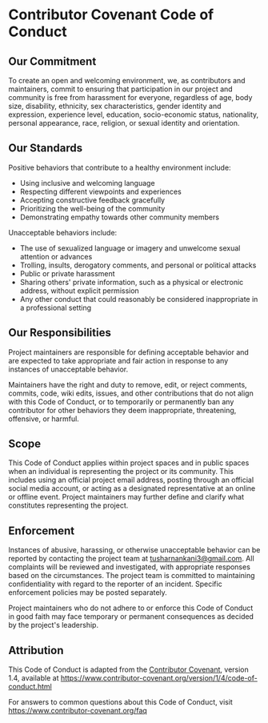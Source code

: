 # Contributor Covenant Code of Conduct

## Our Commitment

To create an open and welcoming environment, we, as contributors and maintainers, commit to ensuring that participation in our project and community is free from harassment for everyone, regardless of age, body size, disability, ethnicity, sex characteristics, gender identity and expression, experience level, education, socio-economic status, nationality, personal appearance, race, religion, or sexual identity and orientation.

## Our Standards

Positive behaviors that contribute to a healthy environment include:

- Using inclusive and welcoming language
- Respecting different viewpoints and experiences
- Accepting constructive feedback gracefully
- Prioritizing the well-being of the community
- Demonstrating empathy towards other community members

Unacceptable behaviors include:

- The use of sexualized language or imagery and unwelcome sexual attention or advances
- Trolling, insults, derogatory comments, and personal or political attacks
- Public or private harassment
- Sharing others' private information, such as a physical or electronic address, without explicit permission
- Any other conduct that could reasonably be considered inappropriate in a professional setting

## Our Responsibilities

Project maintainers are responsible for defining acceptable behavior and are expected to take appropriate and fair action in response to any instances of unacceptable behavior.

Maintainers have the right and duty to remove, edit, or reject comments, commits, code, wiki edits, issues, and other contributions that do not align with this Code of Conduct, or to temporarily or permanently ban any contributor for other behaviors they deem inappropriate, threatening, offensive, or harmful.

## Scope

This Code of Conduct applies within project spaces and in public spaces when an individual is representing the project or its community. This includes using an official project email address, posting through an official social media account, or acting as a designated representative at an online or offline event. Project maintainers may further define and clarify what constitutes representing the project.

## Enforcement

Instances of abusive, harassing, or otherwise unacceptable behavior can be reported by contacting the project team at tusharnankani3@gmail.com. All complaints will be reviewed and investigated, with appropriate responses based on the circumstances. The project team is committed to maintaining confidentiality with regard to the reporter of an incident. Specific enforcement policies may be posted separately.

Project maintainers who do not adhere to or enforce this Code of Conduct in good faith may face temporary or permanent consequences as decided by the project's leadership.

## Attribution

This Code of Conduct is adapted from the [Contributor Covenant][homepage], version 1.4, available at https://www.contributor-covenant.org/version/1/4/code-of-conduct.html

[homepage]: https://www.contributor-covenant.org

For answers to common questions about this Code of Conduct, visit https://www.contributor-covenant.org/faq